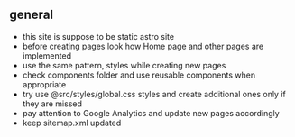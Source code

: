 ## general
- this site is suppose to be static astro site
- before creating pages look how Home page and other pages are implemented
- use the same pattern, styles while creating new pages
- check components folder and use reusable components when appropriate
- try use @src/styles/global.css styles and create additional ones only if they are missed
- pay attention to Google Analytics and update new pages accordingly
- keep sitemap.xml updated
